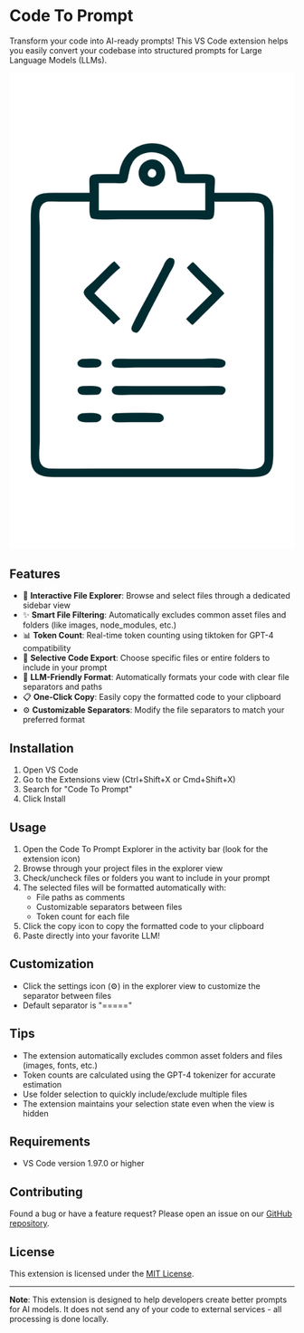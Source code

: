 # Code To Prompt

Transform your code into AI-ready prompts! This VS Code extension helps you easily convert your codebase into structured prompts for Large Language Models (LLMs).

![Code To Prompt](assets/logo.svg)

## Features

- 📁 **Interactive File Explorer**: Browse and select files through a dedicated sidebar view
- ✨ **Smart File Filtering**: Automatically excludes common asset files and folders (like images, node_modules, etc.)
- 📊 **Token Count**: Real-time token counting using tiktoken for GPT-4 compatibility
- 🎯 **Selective Code Export**: Choose specific files or entire folders to include in your prompt
- 📝 **LLM-Friendly Format**: Automatically formats your code with clear file separators and paths
- 📋 **One-Click Copy**: Easily copy the formatted code to your clipboard
- ⚙️ **Customizable Separators**: Modify the file separators to match your preferred format

## Installation

1. Open VS Code
2. Go to the Extensions view (Ctrl+Shift+X or Cmd+Shift+X)
3. Search for "Code To Prompt"
4. Click Install

## Usage

1. Open the Code To Prompt Explorer in the activity bar (look for the extension icon)
2. Browse through your project files in the explorer view
3. Check/uncheck files or folders you want to include in your prompt
4. The selected files will be formatted automatically with:
   - File paths as comments
   - Customizable separators between files
   - Token count for each file
5. Click the copy icon to copy the formatted code to your clipboard
6. Paste directly into your favorite LLM!

## Customization

- Click the settings icon (⚙️) in the explorer view to customize the separator between files
- Default separator is "====="

## Tips

- The extension automatically excludes common asset folders and files (images, fonts, etc.)
- Token counts are calculated using the GPT-4 tokenizer for accurate estimation
- Use folder selection to quickly include/exclude multiple files
- The extension maintains your selection state even when the view is hidden

## Requirements

- VS Code version 1.97.0 or higher

## Contributing

Found a bug or have a feature request? Please open an issue on our [GitHub repository](https://github.com/yourusername/code-to-prompt).

## License

This extension is licensed under the [MIT License](LICENSE).

---

**Note**: This extension is designed to help developers create better prompts for AI models. It does not send any of your code to external services - all processing is done locally.
